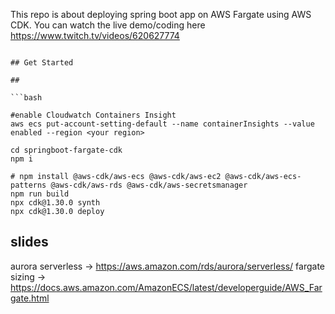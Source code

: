
This repo is about deploying spring boot app on AWS Fargate using AWS CDK.
You can watch the live demo/coding here
https://www.twitch.tv/videos/620627774

```

## Get Started

##

```bash

#enable Cloudwatch Containers Insight
aws ecs put-account-setting-default --name containerInsights --value enabled --region <your region>

cd springboot-fargate-cdk
npm i

# npm install @aws-cdk/aws-ecs @aws-cdk/aws-ec2 @aws-cdk/aws-ecs-patterns @aws-cdk/aws-rds @aws-cdk/aws-secretsmanager
npm run build
npx cdk@1.30.0 synth
npx cdk@1.30.0 deploy 

```

## slides
aurora serverless -> https://aws.amazon.com/rds/aurora/serverless/
fargate sizing -> https://docs.aws.amazon.com/AmazonECS/latest/developerguide/AWS_Fargate.html
